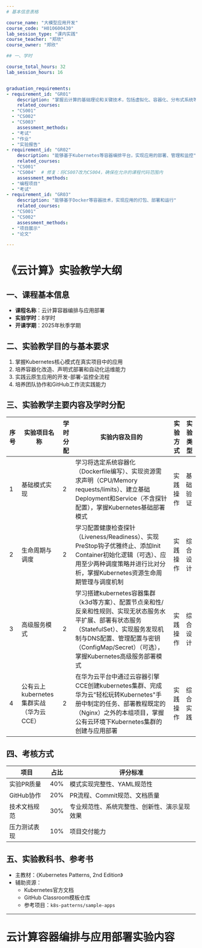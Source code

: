 ```yaml
---
# 基本信息表格

course_name: "大模型应用开发"
course_code: "H010600430"
lab_session_type: "课内实践"
course_teacher: "郑欣"
course_owner: "郑欣"

## 一、学时

course_total_hours: 32
lab_session_hours: 16


graduation_requirements:
- requirement_id: "GR01"
    description: "掌握云计算的基础理论和关键技术，包括虚拟化、容器化、分布式系统等"
    related_courses:
  - "CS001"
  - "CS002"
  - "CS003"
    assessment_methods:
  - "考试"
  - "作业"
  - "实验报告"
- requirement_id: "GR02"
    description: "能够基于Kubernetes等容器编排平台，实现应用的部署、管理和监控"
    related_courses:
  - "CS001"
  - "CS004"  # 修复：将CS007改为CS004，确保在允许的课程代码范围内
    assessment_methods:
  - "编程项目"
  - "考试"
- requirement_id: "GR03"
    description: "能够基于Docker等容器技术，实现应用的打包、部署和运行"
    related_courses:
  - "CS001"
  - "CS002"
    assessment_methods:
  - "项目展示"
  - "论文"

---
```

# 《云计算》实验教学大纲

## 一、课程基本信息

- **课程名称**：云计算容器编排与应用部署  
- **实验学时**：8学时  
- **开课学期**：2025年秋季学期  


## 二、实验教学目的与基本要求

1. 掌握Kubernetes核心模式在真实项目中的应用  
2. 培养容器化改造、声明式部署和自动化运维能力  
3. 实践云原生应用的开发-部署-监控全流程  
4. 培养团队协作和GitHub工作流实践能力  

## 三、实验教学主要内容及学时分配

| 序号 | 实验项目名称 | 学时分配 | 实验内容及目的 | 实验方式 | 实验类型 |
| ---- | ------------ | -------- | -------------- | -------- | -------- |
| 1 | 基础模式实现 | 2 | 学习将选定系统容器化（Dockerfile编写）、实现资源需求声明（CPU/Memory requests/limits）、建立基础Deployment和Service（不含探针配置），掌握Kubernetes基础部署模式 | 实践操作 | 基础验证 |
| 2 | 生命周期与调度 | 2 | 学习配置健康检查探针（Liveness/Readiness）、实现PreStop钩子优雅终止、添加Init Container初始化逻辑（可选）、应用至少两种调度策略并进行比对分析，掌握Kubernetes资源生命周期管理与调度机制 | 实践操作 | 综合设计 |
| 3 | 高级服务模式 | 2 | 学习搭建kubernetes容器集群（k3d等方案）、配置节点亲和性/反亲和性规则、实现无状态服务水平扩展、部署有状态服务（StatefulSet）、实现服务发现机制与DNS配置、管理配置与密钥（ConfigMap/Secret）（可选），掌握Kubernetes高级服务部署模式 | 实践操作 | 综合设计 |
| 4 | 公有云上kubernetes集群实战（华为云CCE） | 2 | 在华为云平台中通过云容器引擎CCE创建kubernetes集群、完成华为云"轻松玩转Kubernetes"手册中制定的任务、部署教程既定的（Nginx）之外的本组项目，掌握公有云环境下Kubernetes集群的创建与应用部署 | 实践操作 | 综合实践 |


## 四、考核方式

| 项目          | 占比 | 评分标准                          |
|---------------|------|-----------------------------------|
| 实验PR质量    | 40%  | 模式实现完整性、YAML规范性        |
| GitHub协作    | 20%  | PR流程、Commit规范、文档质量      |
| 技术文档规范      | 30%  | 专业规范性、系统完整性、创新性、演示呈现效果      |
| 压力测试表现      | 10%  | 项目交付能力        |


## 五、实验教科书、参考书
- 主教材：《Kubernetes Patterns, 2nd Edition》  
- 辅助资源：  
  - Kubernetes官方文档  
  - GitHub Classroom模板仓库  
  - 参考项目：`k8s-patterns/sample-apps`


---

# 云计算容器编排与应用部署实验内容
